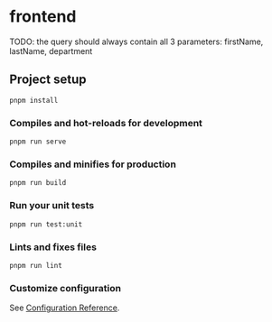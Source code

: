 # frontend

TODO: the query should always contain all 3 parameters: firstName, lastName, department

## Project setup

```
pnpm install
```

### Compiles and hot-reloads for development

```
pnpm run serve
```

### Compiles and minifies for production

```
pnpm run build
```

### Run your unit tests

```
pnpm run test:unit
```

### Lints and fixes files

```
pnpm run lint
```

### Customize configuration

See [Configuration Reference](https://cli.vuejs.org/config/).
